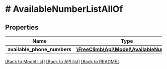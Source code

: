 # # AvailableNumberListAllOf

## Properties

Name | Type | Description | Notes
------------ | ------------- | ------------- | -------------
**available_phone_numbers** | [**\FreeClimb\Api\Model\AvailableNumber[]**](AvailableNumber.md) |  | [optional] 

[[Back to Model list]](../../README.md#documentation-for-models) [[Back to API list]](../../README.md#documentation-for-api-endpoints) [[Back to README]](../../README.md)


